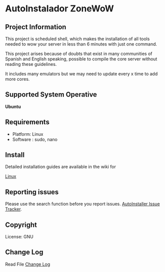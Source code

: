 # AutoInstalador ZoneWoW

## Project Information
This project is scheduled shell, which makes the installation of all tools needed to wow your server 
in less than 6 minutes with just one command.

This project arises because of doubts that exist in many communities of Spanish and English speaking, 
possible to compile the core server without reading these guidelines.

It includes many emulators but we may need to update every x time to add more cores.

## Supported System Operative
**Ubuntu**

## Requirements
+ Platform: Linux
+ Software : sudo, nano

## Install
Detailed installation guides are available in the wiki for

[Linux](https://github.com/sayghteight/AutoInstalador-ZoneWoW/wiki) 


## Reporting issues
Please use the search function before you report issues.
[AutoInstaller Issue Tracker](https://github.com/sayghteight/AutoInstalador-ZoneWoW/issues).

## Copyright
License:  GNU 


## Change Log
Read File [Change Log](Changelog.md)
